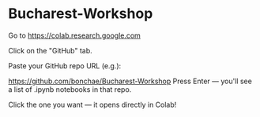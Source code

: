 # Bucharest-Workshop

Go to https://colab.research.google.com

Click on the "GitHub" tab.

Paste your GitHub repo URL (e.g.):

https://github.com/bonchae/Bucharest-Workshop Press Enter — you'll see a list of .ipynb notebooks in that repo.

Click the one you want — it opens directly in Colab!
